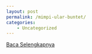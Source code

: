 ```yaml
---
layout: post
permalink: /mimpi-ular-buntet/
categories:
    - Uncategorized
---
```


[Baca Selengkapnya](/01)